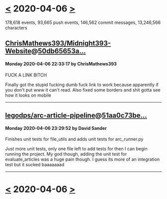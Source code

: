 # [<](2020-04-05.md) 2020-04-06 [>](2020-04-07.md)

178,618 events, 93,665 push events, 146,562 commit messages, 13,246,566 characters


## [ChrisMathews393/Midnight393-Website](https://github.com/ChrisMathews393/Midnight393-Website)@[50db65653a...](https://github.com/ChrisMathews393/Midnight393-Website/commit/50db65653adc7337f471fe34a69569ad4c0d7cd7)
#### Monday 2020-04-06 22:33:17 by ChrisMathews393

FUCK A LINK BITCH

Finally got the stupid fucking dumb fuck link to work because apparently if you don't put www it can't read. Also fixed some borders and shit gotta see how it looks on mobile

---
## [legodps/arc-article-pipeline](https://github.com/legodps/arc-article-pipeline)@[51aa0c73be...](https://github.com/legodps/arc-article-pipeline/commit/51aa0c73bedb01e987ab14fbc9ebf2b7b05c8aa1)
#### Monday 2020-04-06 23:29:52 by David Sander

Finishes unit tests for file_utils and adds unit tests for arc_runner.py

Just more unit tests, only one file left to add tests for then I can begin running the project.
My god though, adding the unit test for evaluate_articles was a huge pain though. I guess
its more of an integration test but it sucked baaaaaaad

---

# [<](2020-04-05.md) 2020-04-06 [>](2020-04-07.md)

